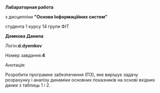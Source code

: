 __Лабараторная работа__ 

з дисципліни __"Основи Інформаційних систем"__

студента 1 курсу 14 групи ФІТ 

__Демкова Данила__

Логін:__d.dyemkov__

Номер завдання:__4__

Анотація:

  Розробити програмне забезпечення (ПЗ), яке вирішує задачу розрахунку і аналізу динаміки основних
показників на основі вхідних даних з таблиць 1 і 2.

